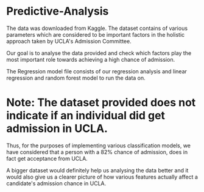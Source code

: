 # Predictive-Analysis

The data was downloaded from Kaggle. The dataset contains of various parameters which are considered to be important factors in the holistic approach taken by UCLA's Admission Committee.

Our goal is to analyse the data provided and check which factors play the most important role towards achieving a high chance of admission.

The Regression model file consists of our regression analysis and linear regression and random forest model to run the data on.

# Note: The dataset provided does not indicate if an individual did get admission in UCLA.

Thus, for the purposes of implementing various classification models, we have considered that a person with a 82% chance of admission, does in fact get acceptance from UCLA.

A bigger dataset would definitely help us analysing the data better and it would also give us a clearer picture of how various features actually affect a candidate's admission chance in UCLA. 
